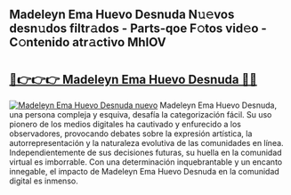 ## Madeleyn Ema Huevo Desnuda N𝚞𝚎vos desn𝚞dos filtr𝚊dos - Parts-qoe F𝚘tos vid𝚎o - C𝚘ntenido atr𝚊ctivo MhlOV

# <h2><a href="http://mb2yxe.tromn.icu/?c=Madeleyn+Ema+Huevo+Desnuda">🔗👉👉👉 Madeleyn Ema Huevo Desnuda 🔗🔗</a></h2>

[![Madeleyn Ema Huevo Desnuda nuevo](https://i.imgur.com/pEAQMta.gif)](http://mb2yxe.tromn.icu/?c=Madeleyn+Ema+Huevo+Desnuda)
Madeleyn Ema Huevo Desnuda, una persona compleja y esquiva, desafía la categorización fácil. Su uso pionero de los medios digitales ha cautivado y enfurecido a los observadores, provocando debates sobre la expresión artística, la autorrepresentación y la naturaleza evolutiva de las comunidades en línea. Independientemente de sus decisiones futuras, su huella en la comunidad virtual es imborrable. Con una determinación inquebrantable y un encanto innegable, el impacto de Madeleyn Ema Huevo Desnuda en la comunidad digital es inmenso.
